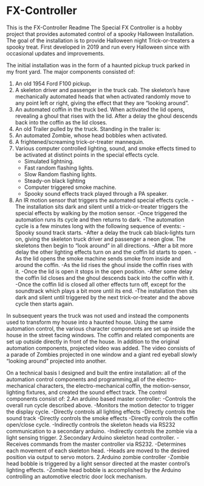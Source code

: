 # FX-Controller
This is the FX-Controller Readme
The Special FX Controller is a hobby project that provides automated control of a spooky Halloween Installation. The goal of the installation is to provide Halloween night Trick-or-treaters a spooky treat. First developed in 2019 and run every Halloween since with occasional updates and improvements.

The initial installation was in the form of a haunted pickup truck parked in my front yard. The major components consisted of:
1. An old 1954 Ford F100 pickup.
1. A skeleton driver and passenger in the truck cab. The skeleton’s have mechanically automated heads that when activated randomly move to any point left or right, giving the effect that they are “looking around”.
1. An automated coffin in the truck bed. When activated the lid opens, revealing a ghoul that rises with the lid. After a delay the ghoul descends back into the coffin as the lid closes.
1. An old Trailer pulled by the truck. Standing in the trailer is:
1. An automated Zombie, whose head bobbles when activated.
1. A frightened/screaming trick-or-treater mannequin.
1. Various computer controlled  lighting, sound, and smoke effects timed to be activated at distinct points in the special effects cycle. 
   - Simulated lightning.
   - Fast random flashing lights.
    - Slow Random flashing lights.
    - Steady-on black lighting
    - Computer triggered smoke machine.
    - Spooky sound effects track played through a PA speaker.
1. An IR motion sensor that triggers the automated special effects cycle.
   -The installation sits dark and silent until a trick-or-treater triggers the special effects by walking by the motion sensor.
   -Once triggered the automation runs its cycle and then returns to dark.
   -The automation cycle is a few minutes long with the following sequence of events:
   -Spooky sound track starts.
   -After a delay the truck cab black-lights turn on, giving the skeleton truck driver and passenger a neon glow. The skeletons then begin to  “look around” in all directions.
   -After a bit more delay the other lighting effects turn on and the coffin lid starts to open.
   -As the lid opens the smoke machine sends smoke from inside and around the coffin.
   -As the lid rises the ghoul inside the coffin rises with it.
   -Once the lid is open it stops in the open position.
   -After some delay the coffin lid closes and the ghoul descends back into the coffin with it.
   -Once the coffin lid is closed all other effects turn off, except for the soundtrack which plays a bit more until its end.
   -The installation then sits dark and silent until triggered by the next trick-or-treater and the above cycle then starts again.

In subsequent years the truck was not used and instead the components used to transform my house into a haunted house. Using the same automation control, the various character components are set up inside the house in the street facing windows. The coffin and related components are set up outside directly in front of the house. In addition to the original automation components, projected video was added. The video consists of a parade of Zombies projected in one window and a giant red eyeball slowly “looking around” projected into another.

On a technical basis I designed and built the entire installation: all of the automation control components and programming,all of the electro-mechanical characters, the electro-mechanical coffin, the motion-sensor, lighting fixtures, and created the sound effect track. The control components consist of:
2.An arduino based master controller:
  -Controls the overall run cycle described above.
  -Monitors the motion detector to trigger the display cycle.
  -Directly controls all lighting effects
  -Directly controls the sound track
  -Directly controls the smoke effects
  -Directly controls the coffin open/close cycle.
  -Indirectly controls the skeleton heads via RS232 communication to a secondary arduino.
  -Indirectly controls the zombie via a light sensing trigger.
2.Secondary Arduino skeleton head controller.
  -Receives commands from the master controller via RS232.
  -Determines each movement of each skeleton head.
  -Heads are moved to the desired position via output to servo motors.
2.Arduino zombie controller
  -Zombie head bobble is triggered by a light sensor directed at the master control’s lighting effects.
  -Zombie head bobble is accomplished by the Arduino controlling an automotive electric door lock mechanism.
